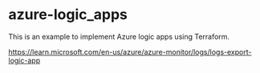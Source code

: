 # azure-logic_apps

This is an example to implement Azure logic apps using Terraform.

https://learn.microsoft.com/en-us/azure/azure-monitor/logs/logs-export-logic-app
